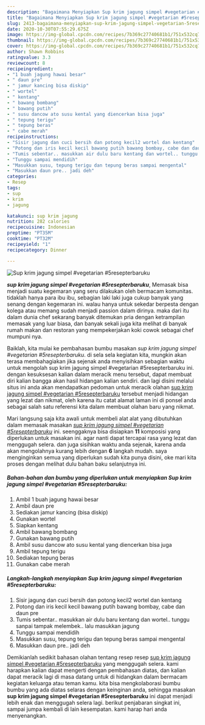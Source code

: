 ```yaml
---
description: "Bagaimana Menyiapkan Sup krim jagung simpel #vegetarian #5resepterbaruku, Bikin Ngiler"
title: "Bagaimana Menyiapkan Sup krim jagung simpel #vegetarian #5resepterbaruku, Bikin Ngiler"
slug: 2413-bagaimana-menyiapkan-sup-krim-jagung-simpel-vegetarian-5resepterbaruku-bikin-ngiler
date: 2020-10-30T07:55:29.675Z
image: https://img-global.cpcdn.com/recipes/7b369c27740681b1/751x532cq70/sup-krim-jagung-simpel-vegetarian-5resepterbaruku-foto-resep-utama.jpg
thumbnail: https://img-global.cpcdn.com/recipes/7b369c27740681b1/751x532cq70/sup-krim-jagung-simpel-vegetarian-5resepterbaruku-foto-resep-utama.jpg
cover: https://img-global.cpcdn.com/recipes/7b369c27740681b1/751x532cq70/sup-krim-jagung-simpel-vegetarian-5resepterbaruku-foto-resep-utama.jpg
author: Shawn Robbins
ratingvalue: 3.3
reviewcount: 8
recipeingredient:
- "1 buah jagung hawai besar"
- " daun pre"
- " jamur kancing bisa diskip"
- " wortel"
- " kentang"
- " bawang bombang"
- " bawang putih"
- " susu dancow ato susu kental yang diencerkan bisa juga"
- " tepung terigu"
- " tepung beras"
- " cabe merah"
recipeinstructions:
- "Sisir jagung dan cuci bersih dan potong kecil2 wortel dan kentang"
- "Potong dan iris kecil kecil bawang putih bawang bombay, cabe dan daun pre"
- "Tumis sebentar.. masukkan air dulu baru kentang dan wortel.. tunggu sanpai tampak melembek.. lalu masukkan jagung"
- "Tunggu sampai mendidih"
- "Masukkan susu, tepung terigu dan tepung beras sampai mengental"
- "Masukkan daun pre.. jadi deh"
categories:
- Resep
tags:
- sup
- krim
- jagung

katakunci: sup krim jagung 
nutrition: 282 calories
recipecuisine: Indonesian
preptime: "PT35M"
cooktime: "PT32M"
recipeyield: "1"
recipecategory: Dinner

---
```



![Sup krim jagung simpel #vegetarian #5resepterbaruku](https://img-global.cpcdn.com/recipes/7b369c27740681b1/751x532cq70/sup-krim-jagung-simpel-vegetarian-5resepterbaruku-foto-resep-utama.jpg)

<b><i>sup krim jagung simpel #vegetarian #5resepterbaruku</i></b>, Memasak bisa menjadi suatu kegemaran yang seru dilakukan oleh bermacam komunitas. tidaklah hanya para ibu ibu, sebagian laki laki juga cukup banyak yang senang dengan kegemaran ini. walau hanya untuk sekedar berpesta dengan kolega atau memang sudah menjadi passion dalam dirinya. maka dari itu dalam dunia chef sekarang banyak ditemukan pria dengan ketrampilan memasak yang luar biasa, dan banyak sekali juga kita melihat di banyak rumah makan dan restoran yang mempekerjakan koki cowok sebagai chef mumpuni nya.



Baiklah, kita mulai ke pembahasan bumbu masakan <i>sup krim jagung simpel #vegetarian #5resepterbaruku</i>. di sela sela kegiatan kita, mungkin akan terasa membahagiakan jika sejenak anda menyisihkan sebagian waktu untuk mengolah sup krim jagung simpel #vegetarian #5resepterbaruku ini. dengan kesuksesan kalian dalam meracik menu tersebut, dapat membuat diri kalian bangga akan hasil hidangan kalian sendiri. dan lagi disini melalui situs ini anda akan mendapatkan pedoman untuk meracik olahan <u>sup krim jagung simpel #vegetarian #5resepterbaruku</u> tersebut menjadi hidangan yang lezat dan nikmat, oleh karena itu catat alamat laman ini di ponsel anda sebagai salah satu referensi kita dalam membuat olahan baru yang nikmat.


Mari langsung saja kita awali untuk membeli alat alat yang dibutuhkan dalam memasak masakan <u><i>sup krim jagung simpel #vegetarian #5resepterbaruku</i></u> ini. seenggaknya bisa disiapkan <b>11</b> komposisi yang diperlukan untuk masakan ini. agar nanti dapat tercapai rasa yang lezat dan menggugah selera. dan juga sisihkan waktu anda sejenak, karena anda akan mengolahnya kurang lebih dengan <b>6</b> langkah mudah. saya menginginkan semua yang diperlukan sudah kita punya disini, oke mari kita proses dengan melihat dulu bahan baku selanjutnya ini.

<!--inarticleads1-->

##### Bahan-bahan dan bumbu yang diperlukan untuk menyiapkan Sup krim jagung simpel #vegetarian #5resepterbaruku:

1. Ambil 1 buah jagung hawai besar
1. Ambil  daun pre
1. Sediakan  jamur kancing (bisa diskip)
1. Gunakan  wortel
1. Siapkan  kentang
1. Ambil  bawang bombang
1. Gunakan  bawang putih
1. Ambil  susu dancow ato susu kental yang diencerkan bisa juga
1. Ambil  tepung terigu
1. Sediakan  tepung beras
1. Gunakan  cabe merah




<!--inarticleads2-->

##### Langkah-langkah menyiapkan Sup krim jagung simpel #vegetarian #5resepterbaruku:

1. Sisir jagung dan cuci bersih dan potong kecil2 wortel dan kentang
1. Potong dan iris kecil kecil bawang putih bawang bombay, cabe dan daun pre
1. Tumis sebentar.. masukkan air dulu baru kentang dan wortel.. tunggu sanpai tampak melembek.. lalu masukkan jagung
1. Tunggu sampai mendidih
1. Masukkan susu, tepung terigu dan tepung beras sampai mengental
1. Masukkan daun pre.. jadi deh




Demikianlah sedikit bahasan olahan tentang resep resep <u>sup krim jagung simpel #vegetarian #5resepterbaruku</u> yang menggugah selera. kami harapkan kalian dapat mengerti dengan pembahasan diatas, dan kalian dapat meracik lagi di masa datang untuk di hidangkan dalam bermacam kegiatan keluarga atau teman kamu. kita bisa mengkolaborasi bumbu bumbu yang ada diatas selaras dengan keinginan anda, sehingga masakan <b>sup krim jagung simpel #vegetarian #5resepterbaruku</b> ini dapat menjadi lebih enak dan menggugah selera lagi. berikut penjabaran singkat ini, sampai jumpa kembali di lain kesempatan. kami harap hari anda menyenangkan.

